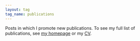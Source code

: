 ```yaml
---
layout: tag
tag_name: publications
---
```


Posts in which I promote new publications. To see my full list of publications, see [my homepage](https://www.robertwgehl.org/publications.php?styleSheetSelection=mobile) or my [CV](https://www.robertwgehl.org/text/gehl_vita.pdf).
